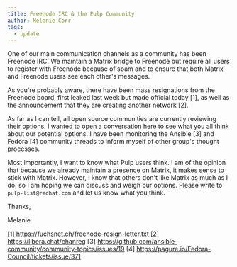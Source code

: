 ```yaml
---
title: Freenode IRC & the Pulp Community
author: Melanie Corr
tags:
  - update
---
```


One of our main communication channels as a community has been Freenode IRC.
We maintain a Matrix bridge to Freenode but require all users to register with Freenode because of spam and to ensure that both Matrix and Freenode users see each other's messages.

As you're probably aware, there have been mass resignations from the Freenode board, first leaked last week but made official today [1], as well as the announcement that they are creating another network [2].

As far as I can tell, all open source communities are currently reviewing their options. I wanted to open a conversation here to see what you all think about our potential options. I have been monitoring the Ansible [3] and Fedora [4] community threads to inform myself of other group's thought processes.

Most importantly, I want to know what Pulp users think.
I am of the opinion that because we already maintain a presence on Matrix, it makes sense to stick with Matrix. However, I know that others don't like Matrix as much as I do, so I am hoping we can discuss and weigh our options. Please write to `pulp-list@redhat.com` and let us know what you think. 

Thanks,

Melanie

[1]
https://fuchsnet.ch/freenode-resign-letter.txt
[2]
https://libera.chat/chanreg
[3]
https://github.com/ansible-community/community-topics/issues/19
[4]
https://pagure.io/Fedora-Council/tickets/issue/371
